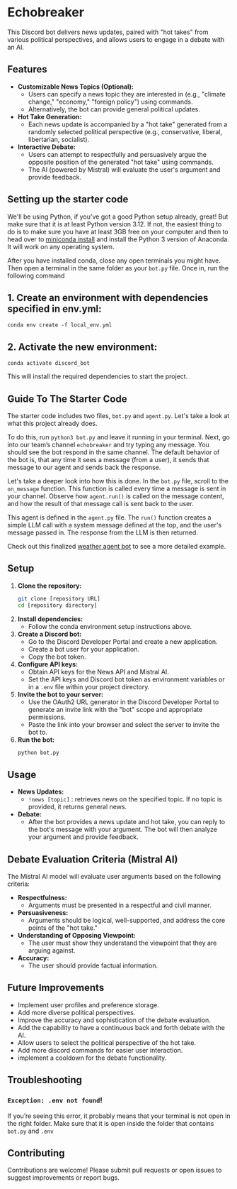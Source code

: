 # Echobreaker

This Discord bot delivers news updates, paired with "hot takes" from various political perspectives, and allows users to engage in a debate with an AI.

## Features

* **Customizable News Topics (Optional):**
    * Users can specify a news topic they are interested in (e.g., "climate change," "economy," "foreign policy") using commands.
    * Alternatively, the bot can provide general political updates.
* **Hot Take Generation:**
    * Each news update is accompanied by a "hot take" generated from a randomly selected political perspective (e.g., conservative, liberal, libertarian, socialist).
* **Interactive Debate:**
    * Users can attempt to respectfully and persuasively argue the opposite position of the generated "hot take" using commands.
    * The AI (powered by Mistral) will evaluate the user's argument and provide feedback.

## Setting up the starter code

We'll be using Python, if you've got a good Python setup already, great! But make sure that it is at least Python version 3.12. If not, the easiest thing to do is to make sure you have at least 3GB free on your computer and then to head over to [miniconda install](https://docs.anaconda.com/miniconda/install/) and install the Python 3 version of Anaconda. It will work on any operating system.

After you have installed conda, close any open terminals you might have. Then open a terminal in the same folder as your `bot.py` file. Once in, run the following command

## 1. Create an environment with dependencies specified in env.yml:

    conda env create -f local_env.yml

## 2. Activate the new environment:

    conda activate discord_bot

This will install the required dependencies to start the project.

## Guide To The Starter Code

The starter code includes two files, `bot.py` and `agent.py`. Let's take a look at what this project already does.

To do this, run `python3 bot.py` and leave it running in your terminal. Next, go into our team’s channel `echobreaker` and try typing any message. You should see the bot respond in the same channel. The default behavior of the bot is, that any time it sees a message (from a user), it sends that message to our agent and sends back the response.

Let's take a deeper look into how this is done. In the `bot.py` file, scroll to the `on_message` function. This function is called every time a message is sent in your channel. Observe how `agent.run()` is called on the message content, and how the result of that message call is sent back to the user.

This agent is defined in the `agent.py` file. The `run()` function creates a simple LLM call with a system message defined at the top, and the user's message passed in. The response from the LLM is then returned.

Check out this finalized [weather agent bot](https://github.com/CS-153/weather-agent-template/blob/main/agent.py) to see a more detailed example.

## Setup

1.  **Clone the repository:**
    ```bash
    git clone [repository URL]
    cd [repository directory]
    ```
2.  **Install dependencies:**
    * Follow the conda environment setup instructions above.
3.  **Create a Discord bot:**
    * Go to the Discord Developer Portal and create a new application.
    * Create a bot user for your application.
    * Copy the bot token.
4.  **Configure API keys:**
    * Obtain API keys for the News API and Mistral AI.
    * Set the API keys and Discord bot token as environment variables or in a `.env` file within your project directory.
5.  **Invite the bot to your server:**
    * Use the OAuth2 URL generator in the Discord Developer Portal to generate an invite link with the "bot" scope and appropriate permissions.
    * Paste the link into your browser and select the server to invite the bot to.
6.  **Run the bot:**
    ```bash
    python bot.py
    ```

## Usage

* **News Updates:**
    * `!news [topic]` : retrieves news on the specified topic. If no topic is provided, it returns general news.
* **Debate:**
    * After the bot provides a news update and hot take, you can reply to the bot's message with your argument. The bot will then analyze your argument and provide feedback.

## Debate Evaluation Criteria (Mistral AI)

The Mistral AI model will evaluate user arguments based on the following criteria:

* **Respectfulness:**
    * Arguments must be presented in a respectful and civil manner.
* **Persuasiveness:**
    * Arguments should be logical, well-supported, and address the core points of the "hot take."
* **Understanding of Opposing Viewpoint:**
    * The user must show they understand the viewpoint that they are arguing against.
* **Accuracy:**
    * The user should provide factual information.

## Future Improvements

* Implement user profiles and preference storage.
* Add more diverse political perspectives.
* Improve the accuracy and sophistication of the debate evaluation.
* Add the capability to have a continuous back and forth debate with the AI.
* Allow users to select the political perspective of the hot take.
* Add more discord commands for easier user interaction.
* implement a cooldown for the debate functionality.

## Troubleshooting

### `Exception: .env not found`!

If you’re seeing this error, it probably means that your terminal is not open in the right folder. Make sure that it is open inside the folder that contains `bot.py` and `.env`

## Contributing

Contributions are welcome! Please submit pull requests or open issues to suggest improvements or report bugs.